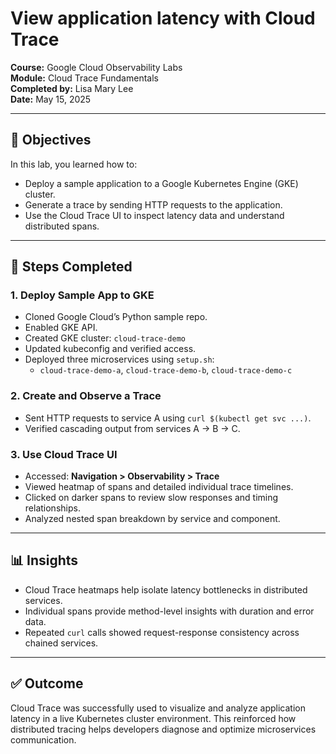 # View application latency with Cloud Trace

**Course:** Google Cloud Observability Labs  
**Module:** Cloud Trace Fundamentals  
**Completed by:** Lisa Mary Lee  
**Date:** May 15, 2025

---

## 🧠 Objectives

In this lab, you learned how to:

- Deploy a sample application to a Google Kubernetes Engine (GKE) cluster.
- Generate a trace by sending HTTP requests to the application.
- Use the Cloud Trace UI to inspect latency data and understand distributed spans.

---

## 🚀 Steps Completed

### 1. Deploy Sample App to GKE

- Cloned Google Cloud’s Python sample repo.
- Enabled GKE API.
- Created GKE cluster: `cloud-trace-demo`
- Updated kubeconfig and verified access.
- Deployed three microservices using `setup.sh`:  
  - `cloud-trace-demo-a`, `cloud-trace-demo-b`, `cloud-trace-demo-c`

### 2. Create and Observe a Trace

- Sent HTTP requests to service A using `curl $(kubectl get svc ...)`.
- Verified cascading output from services A → B → C.

### 3. Use Cloud Trace UI

- Accessed: **Navigation > Observability > Trace**
- Viewed heatmap of spans and detailed individual trace timelines.
- Clicked on darker spans to review slow responses and timing relationships.
- Analyzed nested span breakdown by service and component.

---

## 📊 Insights

- Cloud Trace heatmaps help isolate latency bottlenecks in distributed services.
- Individual spans provide method-level insights with duration and error data.
- Repeated `curl` calls showed request-response consistency across chained services.

---

## ✅ Outcome

Cloud Trace was successfully used to visualize and analyze application latency in a live Kubernetes cluster environment. This reinforced how distributed tracing helps developers diagnose and optimize microservices communication.

